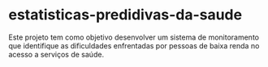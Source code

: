 # estatisticas-predidivas-da-saude
Este projeto tem como objetivo desenvolver um sistema de monitoramento que identifique as dificuldades enfrentadas por pessoas de baixa renda no acesso a serviços de saúde.
